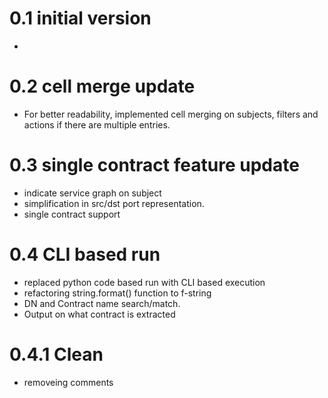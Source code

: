 # 0.1 initial version
-
# 0.2 cell merge update
- For better readability, implemented cell merging on subjects, filters and actions if there are multiple entries.

# 0.3 single contract feature update
- indicate service graph on subject
- simplification in src/dst port representation.
- single contract support

# 0.4 CLI based run
- replaced python code based run with CLI based execution
- refactoring string.format() function to f-string
- DN and Contract name search/match. 
- Output on what contract is extracted

# 0.4.1 Clean
- removeing comments

